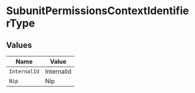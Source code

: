 # SubunitPermissionsContextIdentifierType


## Values

| Name         | Value        |
| ------------ | ------------ |
| `InternalId` | InternalId   |
| `Nip`        | Nip          |